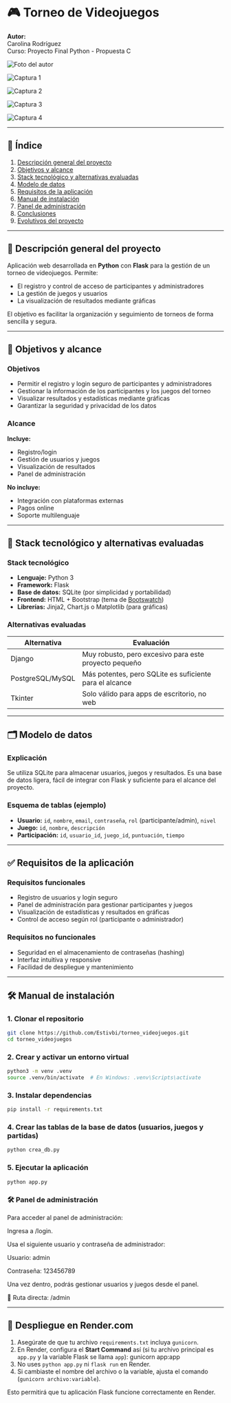 # 🎮 Torneo de Videojuegos

**Autor:**  
Carolina Rodríguez  
Curso: Proyecto Final Python - Propuesta C

![Foto del autor](coloca_aquí_tu_foto.jpg) <!-- Puedes cambiar por un link externo si lo subes a GitHub -->

![Captura 1](https://github.com/user-attachments/assets/a235c546-d5a2-404f-b5d5-665aa9acc569)

![Captura 2](https://github.com/user-attachments/assets/c0a0ab9d-1c84-4a53-bdb4-164322811b71)

![Captura 3](https://github.com/user-attachments/assets/dfc0d552-fbd7-4f27-9842-f8f6018c864d)

![Captura 4](https://github.com/user-attachments/assets/7afe58c9-57bf-4308-92ac-f62e5bc98c48)

---

## 📑 Índice

1. [Descripción general del proyecto](#descripción-general-del-proyecto)  
2. [Objetivos y alcance](#objetivos-y-alcance)  
3. [Stack tecnológico y alternativas evaluadas](#stack-tecnológico-y-alternativas-evaluadas)  
4. [Modelo de datos](#modelo-de-datos)  
5. [Requisitos de la aplicación](#requisitos-de-la-aplicación)  
6. [Manual de instalación](#manual-de-instalación)  
7. [Panel de administración](#panel-de-administración)  
8. [Conclusiones](#conclusiones)  
9. [Evolutivos del proyecto](#evolutivos-del-proyecto)  

---

## 🧾 Descripción general del proyecto

Aplicación web desarrollada en **Python** con **Flask** para la gestión de un torneo de videojuegos. Permite:

- El registro y control de acceso de participantes y administradores  
- La gestión de juegos y usuarios  
- La visualización de resultados mediante gráficas  

El objetivo es facilitar la organización y seguimiento de torneos de forma sencilla y segura.

---

## 🎯 Objetivos y alcance

### Objetivos

- Permitir el registro y login seguro de participantes y administradores  
- Gestionar la información de los participantes y los juegos del torneo  
- Visualizar resultados y estadísticas mediante gráficas  
- Garantizar la seguridad y privacidad de los datos  

### Alcance

**Incluye:**  
- Registro/login  
- Gestión de usuarios y juegos  
- Visualización de resultados  
- Panel de administración

**No incluye:**  
- Integración con plataformas externas  
- Pagos online  
- Soporte multilenguaje  

---

## 🧰 Stack tecnológico y alternativas evaluadas

### Stack tecnológico

- **Lenguaje:** Python 3  
- **Framework:** Flask  
- **Base de datos:** SQLite (por simplicidad y portabilidad)  
- **Frontend:** HTML + Bootstrap (tema de [Bootswatch](https://bootswatch.com))  
- **Librerías:** Jinja2, Chart.js o Matplotlib (para gráficas)  

### Alternativas evaluadas

| Alternativa       | Evaluación |
|-------------------|------------|
| Django            | Muy robusto, pero excesivo para este proyecto pequeño |
| PostgreSQL/MySQL  | Más potentes, pero SQLite es suficiente para el alcance |
| Tkinter           | Solo válido para apps de escritorio, no web |

---

## 🗂 Modelo de datos

### Explicación

Se utiliza SQLite para almacenar usuarios, juegos y resultados. Es una base de datos ligera, fácil de integrar con Flask y suficiente para el alcance del proyecto.

### Esquema de tablas (ejemplo)

- **Usuario:** `id`, `nombre`, `email`, `contraseña`, `rol` (participante/admin), `nivel`  
- **Juego:** `id`, `nombre`, `descripción`  
- **Participación:** `id`, `usuario_id`, `juego_id`, `puntuación`, `tiempo`

<!-- Puedes insertar aquí un diagrama visual generado con diagrams.net -->

---

## ✅ Requisitos de la aplicación

### Requisitos funcionales

- Registro de usuarios y login seguro  
- Panel de administración para gestionar participantes y juegos  
- Visualización de estadísticas y resultados en gráficas  
- Control de acceso según rol (participante o administrador)

### Requisitos no funcionales

- Seguridad en el almacenamiento de contraseñas (hashing)  
- Interfaz intuitiva y responsive  
- Facilidad de despliegue y mantenimiento

<!-- Puedes incluir aquí capturas de pantalla de las páginas principales -->

---

## 🛠 Manual de instalación

### 1. Clonar el repositorio

```bash
git clone https://github.com/Estivbi/torneo_videojuegos.git
cd torneo_videojuegos
```
### 2. Crear y activar un entorno virtual

```bash
python3 -m venv .venv
source .venv/bin/activate  # En Windows: .venv\Scripts\activate
```

### 3. Instalar dependencias

```bash
pip install -r requirements.txt
```

### 4. Crear las tablas de la base de datos (usuarios, juegos y partidas)

```bash
python crea_db.py
``` 

### 5. Ejecutar la aplicación

```bash
python app.py
``` 
### 🛠️ Panel de administración
Para acceder al panel de administración:

Ingresa a /login.

Usa el siguiente usuario y contraseña de administrador:

Usuario: admin

Contraseña: 123456789

Una vez dentro, podrás gestionar usuarios y juegos desde el panel.

🔗 Ruta directa: /admin

---

## 🚀 Despliegue en Render.com

1. Asegúrate de que tu archivo `requirements.txt` incluya `gunicorn`.
2. En Render, configura el **Start Command** así (si tu archivo principal es `app.py` y la variable Flask se llama `app`): gunicorn app:app
3. No uses `python app.py` ni `flask run` en Render.
4. Si cambiaste el nombre del archivo o la variable, ajusta el comando (`gunicorn archivo:variable`).

Esto permitirá que tu aplicación Flask funcione correctamente en Render.